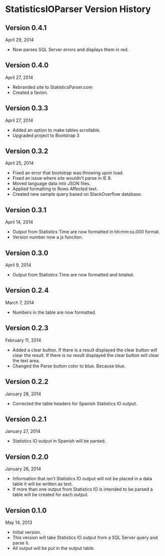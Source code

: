 # StatisticsIOParser Version History #

## Version 0.4.1 ##
April 29, 2014

- Now parses SQL Server errors and displays them in red.

## Version 0.4.0 ##
April 27, 2014

- Rebranded site to StatisticsParser.com
- Created a favion.

## Version 0.3.3 ##
April 27, 2014

- Added an option to make tables scrollable.
- Upgraded project to Bootstrap 3

## Version 0.3.2 ##
April 25, 2014

- Fixed an error that bootstrap was throwing upon load.
- Fixed an issue where site wouldn't parse in IE 8.
- Moved language data into JSON files.
- Applied formatting to Rows Affected text.
- Created new sample query based on StackOverflow database.

## Version 0.3.1 ##
April 14, 2014

- Output from Statistics Time are now formatted in hh:mm:ss.000 format.
- Version number now a js funciton.

## Version 0.3.0 ##
April 9, 2014

- Output from Statistics Time are now formatted and totaled.

## Version 0.2.4 ##
March 7, 2014

- Numbers in the table are now formatted.

## Version 0.2.3 ##
February 11, 2014

- Added a clear button. If there is a result displayed the clear button will clear the result. If there is no result displayed the clear button will clear the text area.
- Changed the Parse button color to blue. Because blue. 

## Version 0.2.2 ##
January 28, 2014

- Corrected the table headers for Spanish Statistics IO output. 

## Version 0.2.1 ##
January 27, 2014

- Statistics IO output in Spanish will be parsed. 

## Version 0.2.0 ##
January 26, 2014

- Information that isn't Statistics IO output will not be placed in a data table it will be written as text. 
- If more than one output from Statistics IO is intended to be parsed a table will be created for each output.

## Version 0.1.0 ##
May 14, 2013

- Initial version. 
- This version will take Statistics IO output from a SQL Server query and parse it. 
- All output will be put in the output table.